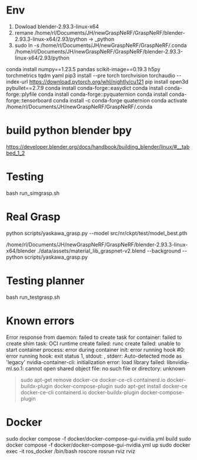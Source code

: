 # Env
1. Dowload blender-2.93.3-linux-x64
2. remane /home/rl/Documents/JH/newGraspNeRF/GraspNeRF/blender-2.93.3-linux-x64/2.93/python -> _python
3. sudo ln -s /home/rl/Documents/JH/newGraspNeRF/GraspNeRF/.conda /home/rl/Documents/JH/newGraspNeRF/GraspNeRF/blender-2.93.3-linux-x64/2.93/python

conda install numpy==1.23.5 pandas scikit-image==0.19.3 h5py torchmetrics tqdm yaml
pip3 install --pre torch torchvision torchaudio --index-url https://download.pytorch.org/whl/nightly/cu121
pip install open3d pybullet==2.7.9
conda install conda-forge::easydict
conda install conda-forge::plyfile
conda install conda-forge::pyquaternion
conda install conda-forge::tensorboard
conda install -c conda-forge quaternion
conda activate /home/rl/Documents/JH/newGraspNeRF/GraspNeRF/.conda

# build python blender bpy
https://developer.blender.org/docs/handbook/building_blender/linux/#__tabbed_1_2


# Testing
bash run_simgrasp.sh

# Real Grasp
python scripts/yaskawa_grasp.py --model src/nr/ckpt/test/model_best.pth

/home/rl/Documents/JH/newGraspNeRF/GraspNeRF/blender-2.93.3-linux-x64/blender ./data/assets/material_lib_graspnet-v2.blend --background --python scripts/yaskawa_grasp.py

# Testing planner
bash run_testgrasp.sh

# Known errors
Error response from daemon: failed to create task for container: failed to create shim task: OCI runtime create failed: runc create failed: unable to start container process: error during container init: error running hook #0: error running hook: exit status 1, stdout: , stderr: Auto-detected mode as 'legacy'
nvidia-container-cli: initialization error: load library failed: libnvidia-ml.so.1: cannot open shared object file: no such file or directory: unknown
> sudo apt-get remove docker-ce docker-ce-cli containerd.io docker-buildx-plugin docker-compose-plugin 
> sudo apt-get install docker-ce docker-ce-cli containerd.io docker-buildx-plugin docker-compose-plugin

# Docker
sudo docker compose -f docker/docker-compose-gui-nvidia.yml build
sudo docker compose -f docker/docker-compose-gui-nvidia.yml up
sudo docker exec -it ros_docker /bin/bash
roscore
rosrun rviz rviz